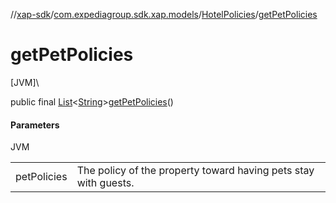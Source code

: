 //[xap-sdk](../../../index.md)/[com.expediagroup.sdk.xap.models](../index.md)/[HotelPolicies](index.md)/[getPetPolicies](get-pet-policies.md)

# getPetPolicies

[JVM]\

public final [List](https://docs.oracle.com/javase/8/docs/api/java/util/List.html)&lt;[String](https://docs.oracle.com/javase/8/docs/api/java/lang/String.html)&gt;[getPetPolicies](get-pet-policies.md)()

#### Parameters

JVM

| | |
|---|---|
| petPolicies | The policy of the property toward having pets stay with guests. |
